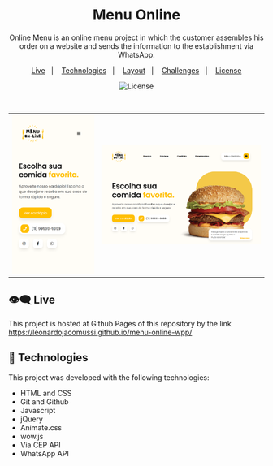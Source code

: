 <h1 align="center"> Menu Online </h1>

<p align="center">
Online Menu is an online menu project in which the customer assembles his order on a website and sends the information to the establishment via WhatsApp. <br/>
</p>

<p align="center">
  <a href="#live">Live</a>&nbsp;&nbsp;&nbsp;|&nbsp;&nbsp;&nbsp;
  <a href="#technologies">Technologies</a>&nbsp;&nbsp;&nbsp;|&nbsp;&nbsp;&nbsp;
  <a href="#layout">Layout</a>&nbsp;&nbsp;&nbsp;|&nbsp;&nbsp;&nbsp;
  <a href="#challenges">Challenges</a>&nbsp;&nbsp;&nbsp;|&nbsp;&nbsp;&nbsp;
  <a href="#license">License</a>
</p>

<p align="center">
  <img alt="License" src="https://img.shields.io/static/v1?label=license&message=MIT&color=49AA26&labelColor=000000">
</p>

<br>

<table>
  <tbody>
    <tr>
      <td>
        <img alt="Mobile preview of Menu Online." width="100%" src="./.github/prev-mobile.png">
      </td>
      <td>
        <img alt="Large preview of Menu Online." width="100%" src="./.github/prev-desktop.png">
      </td>
    </tr>
  </tbody>
</table>

<h2 id="live">👁️‍🗨️ Live</h2>

This project is hosted at Github Pages of this repository by the link <a href="https://leonardojacomussi.github.io/menu-online-wpp/" target="_blank">https://leonardojacomussi.github.io/menu-online-wpp/</a>

<h2 id="technologies">🚀 Technologies</h2>

This project was developed with the following technologies:

- HTML and CSS
- Git and Github
- Javascript
- jQuery
- Animate.css
- wow.js
- Via CEP API
- WhatsApp API
